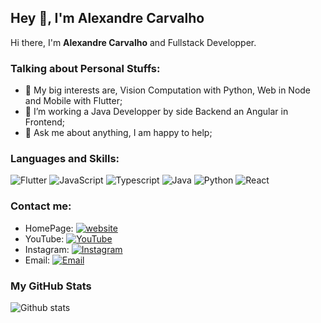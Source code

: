 ## Hey 👋, I'm Alexandre Carvalho

Hi there, I'm **Alexandre Carvalho** and Fullstack Developper.

### Talking about Personal Stuffs:

- 🤔 My big interests are, Vision Computation with Python, Web in Node and Mobile with Flutter;
- 💼 I’m working a Java Developper by side Backend an Angular in Frontend;
- 💬 Ask me about anything, I am happy to help;

### Languages and Skills:

![Flutter](https://img.shields.io/badge/Flutter-0078D7?style=flat-square&logo=Flutter&logoColor=white)
![JavaScript](https://img.shields.io/badge/JavaScript-F7DF1E?style=flat-square&logo=JavaScript&logoColor=white)
![Typescript](https://img.shields.io/badge/Typescript-1575F9?style=flat-square&logo=Typescript&logoColor=white)
![Java](https://img.shields.io/badge/Java-999999?style=flat-square&logo=Java&logoColor=white)
![Python](https://img.shields.io/badge/Python-3776AB?style=flat-square&logo=Python&logoColor=white)
![React](https://img.shields.io/badge/React-007ACC?style=flat-square&logo=React&logoColor=white)

### Contact me:

- HomePage: [![website](https://img.shields.io/badge/alexandrehenrique.com.br-3693F3?style=flat-square&logo=icloud&logoColor=white)](https://alexandrehenrique.com.br)
- YouTube: [![YouTube](https://img.shields.io/badge/@AlexandreH-E6162D?style=flat-square&logo=youtube&logoColor=white)](https://www.youtube.com/channel/UCIH-1TmWqvjF0jkcl0oIflw)
- Instagram: [![Instagram](https://img.shields.io/badge/@ayusuke7-E6752D?style=flat-square&logo=instagram&logoColor=white)](https://instagram.com/ayusuke7)
- Email: [![Email](https://img.shields.io/badge/alexhcb.7392@gmail.com-D14836?style=flat-square&logo=gmail&logoColor=white)](mailto:alexhcb.7392@gmail.com)

### My GitHub Stats

![Github stats](https://github-readme-stats.vercel.app/api?username=ayusuke7&show_icons=true)
